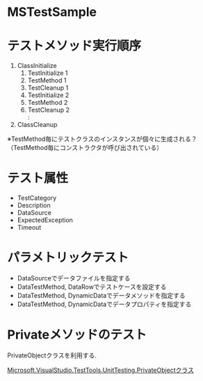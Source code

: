 # MSTestSample

# テストメソッド実行順序

1. ClassInitialize
    1. TestInitialize 1
    1. TestMethod 1
    1. TestCleanup 1
    1. TestInitialize 2
    1. TestMethod 2
    1. TestCleanup 2  
        :
1. ClassCleanup

※TestMethod毎にテストクラスのインスタンスが個々に生成される？（TestMethod毎にコンストラクタが呼び出されている）

# テスト属性

- TestCategory
- Description
- DataSource
- ExpectedException
- Timeout

# パラメトリックテスト

- DataSourceでデータファイルを指定する
- DataTestMethod, DataRowでテストケースを設定する
- DataTestMethod, DynamicDataでデータメソッドを指定する
- DataTestMethod, DynamicDataでデータプロパティを指定する

# Privateメソッドのテスト

PrivateObjectクラスを利用する.

[Microsoft.VisualStudio.TestTools.UnitTesting.PrivateObjectクラス](https://docs.microsoft.com/ja-jp/previous-versions/visualstudio/visual-studio-2012/ms245564(v=vs.110))
